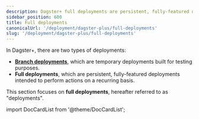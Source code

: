 ```yaml
---
description: Dagster+ full deployments are persistent, fully-featured deployments intended to perform actions on a recurring basis.
sidebar_position: 600
title: Full deployments
canonicalUrl: '/deployment/dagster-plus/full-deployments'
slug: '/deployment/dagster-plus/full-deployments'
---
```


In Dagster+, there are two types of deployments:

- [**Branch deployments**](/deployment/dagster-plus/ci-cd/branch-deployments), which are temporary deployments built for testing purposes.
- **Full deployments**, which are persistent, fully-featured deployments intended to perform actions on a recurring basis.

This section focuses on **full deployments**, hereafter referred to as "deployments".

import DocCardList from '@theme/DocCardList';

<DocCardList />
